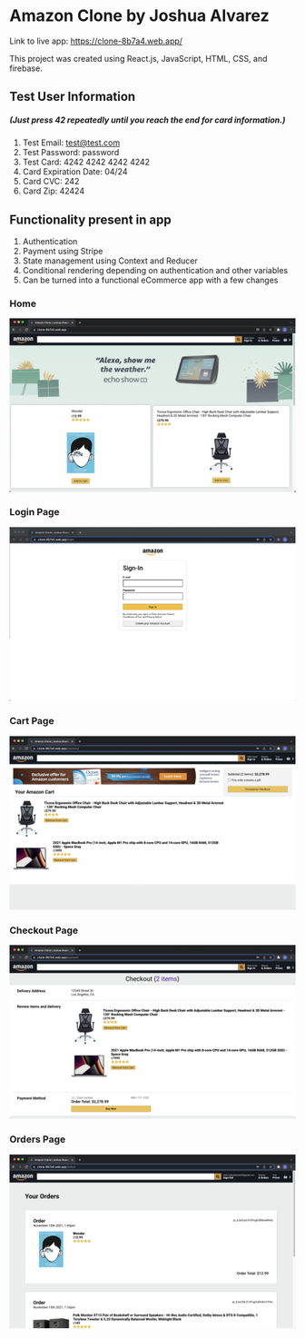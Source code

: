 # Amazon Clone by Joshua Alvarez

Link to live app: https://clone-8b7a4.web.app/

This project was created using React.js, JavaScript, HTML, CSS, and firebase.

## Test User Information

##### (Just press 42 repeatedly until you reach the end for card information.)

1. Test Email: test@test.com
1. Test Password: password
1. Test Card: 4242 4242 4242 4242
1. Card Expiration Date: 04/24
1. Card CVC: 242
1. Card Zip: 42424

## Functionality present in app

1. Authentication
1. Payment using Stripe
1. State management using Context and Reducer
1. Conditional rendering depending on authentication and other variables
1. Can be turned into a functional eCommerce app with a few changes

### Home

![Home](/src/images/screenshot1.png)

### Login Page

![Login](/src/images/screenshot2.png)

### Cart Page

![Cart](/src/images/screenshot3.png)

### Checkout Page

![Checkout](/src/images/screenshot4.png)

### Orders Page

![Orders](/src/images/screenshot5.png)
